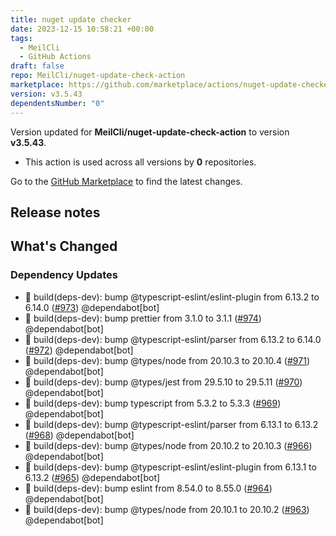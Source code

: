 ```yaml
---
title: nuget update checker
date: 2023-12-15 10:58:21 +00:00
tags:
  - MeilCli
  - GitHub Actions
draft: false
repo: MeilCli/nuget-update-check-action
marketplace: https://github.com/marketplace/actions/nuget-update-checker
version: v3.5.43
dependentsNumber: "0"
---
```



Version updated for **MeilCli/nuget-update-check-action** to version **v3.5.43**.
- This action is used across all versions by **0** repositories.

Go to the [GitHub Marketplace](https://github.com/marketplace/actions/nuget-update-checker) to find the latest changes.

## Release notes

## What's Changed
### Dependency Updates
- :green_book: build(deps-dev): bump @typescript-eslint/eslint-plugin from 6.13.2 to 6.14.0 ([#973](https://github.com/MeilCli/nuget-update-check-action/pull/973)) @dependabot[bot]
- :green_book: build(deps-dev): bump prettier from 3.1.0 to 3.1.1 ([#974](https://github.com/MeilCli/nuget-update-check-action/pull/974)) @dependabot[bot]
- :green_book: build(deps-dev): bump @typescript-eslint/parser from 6.13.2 to 6.14.0 ([#972](https://github.com/MeilCli/nuget-update-check-action/pull/972)) @dependabot[bot]
- :green_book: build(deps-dev): bump @types/node from 20.10.3 to 20.10.4 ([#971](https://github.com/MeilCli/nuget-update-check-action/pull/971)) @dependabot[bot]
- :green_book: build(deps-dev): bump @types/jest from 29.5.10 to 29.5.11 ([#970](https://github.com/MeilCli/nuget-update-check-action/pull/970)) @dependabot[bot]
- :green_book: build(deps-dev): bump typescript from 5.3.2 to 5.3.3 ([#969](https://github.com/MeilCli/nuget-update-check-action/pull/969)) @dependabot[bot]
- :green_book: build(deps-dev): bump @typescript-eslint/parser from 6.13.1 to 6.13.2 ([#968](https://github.com/MeilCli/nuget-update-check-action/pull/968)) @dependabot[bot]
- :green_book: build(deps-dev): bump @types/node from 20.10.2 to 20.10.3 ([#966](https://github.com/MeilCli/nuget-update-check-action/pull/966)) @dependabot[bot]
- :green_book: build(deps-dev): bump @typescript-eslint/eslint-plugin from 6.13.1 to 6.13.2 ([#965](https://github.com/MeilCli/nuget-update-check-action/pull/965)) @dependabot[bot]
- :green_book: build(deps-dev): bump eslint from 8.54.0 to 8.55.0 ([#964](https://github.com/MeilCli/nuget-update-check-action/pull/964)) @dependabot[bot]
- :green_book: build(deps-dev): bump @types/node from 20.10.1 to 20.10.2 ([#963](https://github.com/MeilCli/nuget-update-check-action/pull/963)) @dependabot[bot]
